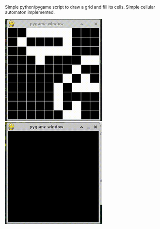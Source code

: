 Simple python/pygame script to draw a grid and fill its cells.
Simple cellular automaton implemented.

![example-grid-10](./assets/example-grid10.gif "Example - Grid 10")
![example-grid-40](./assets/example-grid40.gif "Example - Grid 40")

